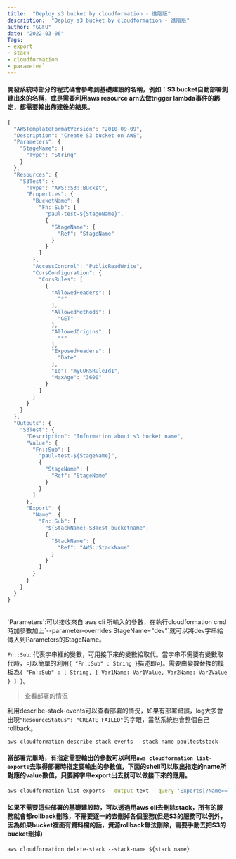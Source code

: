 ```yaml
---
title:  "Deploy s3 bucket by cloudformation - 進階版"
description:  "Deploy s3 bucket by cloudformation - 進階版"
author: "GGFU"
date: "2022-03-06"
Tags: 
- export
- stack
- cloudformation
- parameter`
---
```


#### 開發系統時部分的程式碼會參考到基礎建設的名稱，例如：S3 bucket自動部署創建出來的名稱，或是需要利用aws resource arn去做trigger lambda事件的綁定，都需要輸出佈建後的結果。


```javascript
{
  "AWSTemplateFormatVersion": "2010-09-09",
  "Description": "Create S3 bucket on AWS",
  "Parameters": {
    "StageName": {
      "Type": "String"
    }
  },
  "Resources": {
    "S3Test": {
      "Type": "AWS::S3::Bucket",
      "Properties": {
        "BucketName": {
          "Fn::Sub": [
            "paul-test-${StageName}",
            {
              "StageName": {
                "Ref": "StageName"
              }
            }
          ]
        },
        "AccessControl": "PublicReadWrite",
        "CorsConfiguration": {
          "CorsRules": [
            {
              "AllowedHeaders": [
                "*"
              ],
              "AllowedMethods": [
                "GET"
              ],
              "AllowedOrigins": [
                "*"
              ],
              "ExposedHeaders": [
                "Date"
              ],
              "Id": "myCORSRuleId1",
              "MaxAge": "3600"
            }
          ]
        }
      }
    }
  },
  "Outputs": {
    "S3Test": {
      "Description": "Information about s3 bucket name",
      "Value": {
        "Fn::Sub": [
          "paul-test-${StageName}",
          {
            "StageName": {
              "Ref": "StageName"
            }
          }
        ]
      },
      "Export": {
        "Name": {
          "Fn::Sub": [
            "${StackName}-S3Test-bucketname",
            {
              "StackName": {
                "Ref": "AWS::StackName"
              }
            }
          ]
        }
      }
    }
  }
}
```
<br>
`Parameters`:可以接收來自 aws cli 所輸入的參數，在執行cloudformation cmd時加參數加上`--parameter-overrides StageName="dev"`就可以將dev字串給傳入到Parameters的StageName。

`Fn::Sub`: 代表字串裡的變數，可用接下來的變數給取代。當字串不需要有變數取代時，可以簡單的利用`{ "Fn::Sub" : String }`描述即可。需要由變數替換的模板為`{ "Fn::Sub" : [ String, { Var1Name: Var1Value, Var2Name: Var2Value } ] }`。

> 查看部署的情況

利用describe-stack-events可以查看部署的情況，如果有部署錯誤，log大多會出現`"ResourceStatus": "CREATE_FAILED"`的字眼，當然系統也會整個自己rollback。

```shell
aws cloudformation describe-stack-events --stack-name paulteststack
```


#### 當部署完畢時，有指定需要輸出的參數可以利用`aws cloudformation list-exports`去取得部署時指定要輸出的參數值，下面的shell可以取出指定的name所對應的value數值，只要將字串export出去就可以做接下來的應用。

```bash
aws cloudformation list-exports --output text --query 'Exports[?Name==`'$StackName-S3Test'`].Value'
```

#### 如果不需要這些部署的基礎建設時，可以透過用aws cli去刪除stack，所有的服務就會都rollback刪除，不需要逐一的去刪掉各個服務(但是S3的服務可以例外，因為如果bucket裡面有資料檔的話，資源rollback無法刪除，需要手動去把S3的bucket刪掉)

```
aws cloudformation delete-stack --stack-name ${stack name}
```
